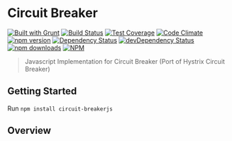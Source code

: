 Circuit Breaker
========
[![Built with Grunt](https://cdn.gruntjs.com/builtwith.png)](http://gruntjs.com/)
[![Build Status](https://travis-ci.org/LivePersonInc/circuit-breakerjs.svg)](https://travis-ci.org/LivePersonInc/circuit-breakerjs)
[![Test Coverage](https://codeclimate.com/github/LivePersonInc/circuit-breakerjs/badges/coverage.svg)](https://codeclimate.com/github/LivePersonInc/circuit-breakerjs/coverage)
[![Code Climate](https://codeclimate.com/github/LivePersonInc/circuit-breakerjs/badges/gpa.svg)](https://codeclimate.com/github/LivePersonInc/circuit-breakerjs)
[![npm version](https://badge.fury.io/js/circuit-breakerjs.svg)](http://badge.fury.io/js/circuit-breakerjs)
[![Dependency Status](https://david-dm.org/LivePersonInc/circuit-breakerjs.svg?theme=shields.io)](https://david-dm.org/LivePersonInc/circuit-breakerjs)
[![devDependency Status](https://david-dm.org/LivePersonInc/cacherjs/dev-status.svg?theme=shields.io)](https://david-dm.org/LivePersonInc/cacherjs#info=devDependencies)
[![npm downloads](https://img.shields.io/npm/dm/circuit-breakerjs.svg)](https://img.shields.io/npm/dm/circuit-breakerjs.svg)
[![NPM](https://nodei.co/npm/circuit-breakerjs.png)](https://nodei.co/npm/circuit-breakerjs/)

> Javascript Implementation for Circuit Breaker (Port of Hystrix Circuit Breaker)

Getting Started
---------------
Run `npm install circuit-breakerjs`

Overview
-------------

